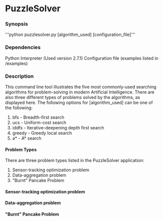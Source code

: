 # PuzzleSolver

### Synopsis
  '''python puzzlesolver.py [algorithm_used] [configuration_file]'''
### Dependencies
Python Interpreter (Used version 2.7.1)
Configuration file (examples listed in /examples)

  
### Description
   This command line tool illustrates the five most commonly-used searching algorithms for problem-solving in modern Artificial Intelligence. 
  There are also three different types of problems solved by the algorithms, as displayed here.
  The following options for [algorithm_used] can be one of the following:
  1. bfs - Breadth-first search
  2. ucs - Uniform-cost search
  3. iddfs - Iterative-deepening depth first search
  4. greedy - Greedy local search
  5. a* - A* search 


#### Problem Types
  There are three problem types listed in the PuzzleSolver application: 
  1. Sensor-tracking optimization problem 
  2. Data-aggregation problem
  3. "Burnt" Pancake Problem
#### Sensor-tracking optimization problem
#### Data-aggregation problem
#### "Burnt" Pancake Problem
  
